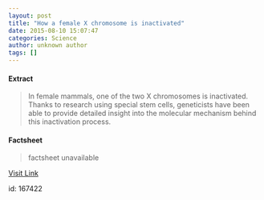 ```yaml
---
layout: post
title: "How a female X chromosome is inactivated"
date: 2015-08-10 15:07:47
categories: Science
author: unknown author
tags: []
---
```



#### Extract
>In female mammals, one of the two X chromosomes is inactivated. Thanks to research using special stem cells, geneticists have been able to provide detailed insight into the molecular mechanism behind this inactivation process. 

#### Factsheet
>factsheet unavailable

[Visit Link](http://www.sciencedaily.com/releases/2015/08/150810110747.htm)

id:  167422
